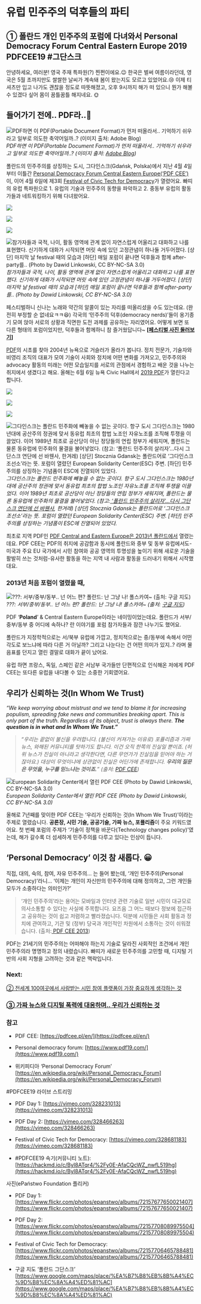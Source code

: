 
# 유럽 민주주의 덕후들의 파티

## ① 폴란드 개인 민주주의 포럼에 다녀와서 Personal Democracy Forum Central Eastern Europe 2019 PDFCEE19 #그단스크

안녕하세요, 여러분! 영국 주재 특파원(?) 찐쩐이에요.😉 
한국은 벌써 여름이라던데, 영국은 5월 초까지만도 쌀쌀한 날씨가 계속돼 봄이 왔는지도 모르고 있었어요.😢 이제 티셔츠만 입고 나가도 괜찮을 정도로 따뜻해졌고, 오후 9시까지 해가 떠 있으니 뭔가 해볼 수 있겠다 싶어 몸이 꿈틀꿈틀 해지네요. 🌞

## 들어가기 전에.. PDF라..🧐

![PDF하면 이 PDF(Portable Document Format)가 먼저 떠올라서.. 기억하기 쉬우라고 일부로 의도한 축약어일까..? (이미지 출처: [Adobe Blog](https://theblog.adobe.com/taking-documents-to-the-next-level-with-pdf-2-0/))](/assets/images/우리가-신뢰하는-것-1부-democracy/0*h2IjMG8pbuKZxfIX)*PDF하면 이 PDF(Portable Document Format)가 먼저 떠올라서.. 기억하기 쉬우라고 일부로 의도한 축약어일까..? (이미지 출처: [Adobe Blog](https://theblog.adobe.com/taking-documents-to-the-next-level-with-pdf-2-0/))*

폴란드의 민주주의를 상징하는 도시, 그다인스크(Gdańsk, Polska)에서 지난 4월 4일부터 이틀간 [Personal Democracy Forum Central Eastern Europe(‘PDF CEE’)](https://epf.org.pl/en/)이, 이어 4월 6일에 제3회 [Festival of Civic Tech for Democracy](https://vimeo.com/328681183)가 열렸어요. 빠띠의 유럽 특파원으로 1. 유럽의 기술과 민주주의 동향을 파악하고 2. 중동부 유럽의 활동가들과 네트워킹하기 위해 다녀왔어요.

![](/assets/images/우리가-신뢰하는-것-1부-democracy/1*97uxNhi2q-I21AVfxryicg.jpeg)

![](/assets/images/우리가-신뢰하는-것-1부-democracy/1*5tuzcZThlS9AjweIRi-DWw.jpeg)

![](/assets/images/우리가-신뢰하는-것-1부-democracy/1*aNM2rtndeookCHuClFp8Zw.jpeg)

![참가자들과 국적, 나이, 활동 영역에 관계 없이 자연스럽게 어울리고 대화하고 나를 표현했다. 신기하게 대화가 시작되면 머릿 속에 있던 고정관념이 하나둘 거두어졌다. [상단] 마지막 날 festival 때의 모습과 [하단] 매일 포럼이 끝나면 덕후들과 함께 after-party를..
(Photo by Dawid Linkowski, CC BY-NC-SA 3.0)](/assets/images/우리가-신뢰하는-것-1부-democracy/1*-fAkWcFruclqWzQY9YmOPw.jpeg)*참가자들과 국적, 나이, 활동 영역에 관계 없이 자연스럽게 어울리고 대화하고 나를 표현했다. 신기하게 대화가 시작되면 머릿 속에 있던 고정관념이 하나둘 거두어졌다. [상단] 마지막 날 festival 때의 모습과 [하단] 매일 포럼이 끝나면 덕후들과 함께 after-party를..
(Photo by Dawid Linkowski, CC BY-NC-SA 3.0)*

페스티벌하니 신나는 노래와 약간의 알콜이 있는 자리를 떠올리셨을 수도 있는데요. (완전히 부정할 순 없네요ㅋㅋ😆) 각국의 ‘민주주의 덕후(democracy nerds)’들이 옹기종기 모여 앉아 서로의 상황과 직면한 도전 과제를 공유하는 자리였어요. 어떻게 보면 또 다른 형태의 포럼이었지만, 덕후들과 함께하니 참 즐거웠답니다~ **[[페스티벌 사진 둘러보기](https://www.flickr.com/photos/epanstwo/albums/72157706465788481)]**

[PDF](https://www.pdf19.com/)의 시초를 찾아 2004년 뉴욕으로 거슬러가 올라가 봅니다. 정치 전문가, 기술자와 비영리 조직의 대표가 모여 기술이 사회와 정치에 어떤 변화를 가져오고, 민주주의와 advocacy 활동의 미래는 어떤 모습일지를 서로의 관점에서 경험하고 배운 것을 나누는 취지에서 생겼다고 해요. 올해는 6월 6일 뉴욕 Civic Hall에서 [2019 PDF](https://www.pdf19.com/)가 열린다고 합니다.

![](/assets/images/우리가-신뢰하는-것-1부-democracy/1*pzTQw2QLzSLep58f2D_Jpw.jpeg)

![](/assets/images/우리가-신뢰하는-것-1부-democracy/1*6M6dcTCIn1wAleVNYIPByA.jpeg)

![](/assets/images/우리가-신뢰하는-것-1부-democracy/1*LK_VV4p2LyAr6ePe29ns7g.jpeg)

![그다인스크는 폴란드 민주화에 빼놓을 수 없는 곳이다. 항구 도시 그다인스크는 1980년대에 공산주의 정권에 맞서 동유럽 최초의 합법 노조인 자유노조를 조직해 투쟁을 이끌었다. 이어 1989년 최초로 공산당이 아닌 정당들의 연립 정부가 세워지며, 폴란드는 물론 동유럽에 민주화의 물결을 불어넣었다. (참고:[ ‘폴란드 민주주의 살리자’…다시 그단스크 연단에 선 바웬사](http://www.hani.co.kr/arti/international/international_general/803925.html#csidx489640a0e6efa018d27878cb89bebac), 한겨레)
[상단] Stocznia Gdansk는 폴란드어로 ‘그다인스크 조선소’라는 뜻. 포럼이 열렸던 European Solidarity Center(ESC) 주변.
[하단] 민주주의를 상징하는 기념품이 ESC에 진열되어 있었다.](/assets/images/우리가-신뢰하는-것-1부-democracy/1*8U6zMa9OBMsL8fqKG2J3LQ.jpeg)*그다인스크는 폴란드 민주화에 빼놓을 수 없는 곳이다. 항구 도시 그다인스크는 1980년대에 공산주의 정권에 맞서 동유럽 최초의 합법 노조인 자유노조를 조직해 투쟁을 이끌었다. 이어 1989년 최초로 공산당이 아닌 정당들의 연립 정부가 세워지며, 폴란드는 물론 동유럽에 민주화의 물결을 불어넣었다. (참고:[ ‘폴란드 민주주의 살리자’…다시 그단스크 연단에 선 바웬사](http://www.hani.co.kr/arti/international/international_general/803925.html#csidx489640a0e6efa018d27878cb89bebac), 한겨레)
[상단] Stocznia Gdansk는 폴란드어로 ‘그다인스크 조선소’라는 뜻. 포럼이 열렸던 European Solidarity Center(ESC) 주변.
[하단] 민주주의를 상징하는 기념품이 ESC에 진열되어 있었다.*

최초로 지역 PDF인 [PDF Central and Eastern Europe은 2013년 폴란드에서](https://epf.org.pl/en/events/personal-democracy-forum-pl-and-cee-2013/) 열렸는데요. PDF CEE는 PDF의 취지에 공감함과 동시에 폴란드와 중부 및 동부 유럽에서도-미국과 주요 EU 국가에서 시민 참여와 공공 영역의 투명성을 높이기 위해 새로운 기술을 활발히 쓰는 것처럼-유사한 활동을 하는 지역 내 사람과 활동을 드러내기 위해서 시작했대요.

### 2013년 처음 포럼이 열렸을 때,

![???: 서부/중부/동부.. 넌 어느 편? 
폴란드: 난 그냥 나! 폴스카여~ 
(출처: [구글 지도](https://www.google.com/maps/place/%ED%8F%B4%EB%9E%80%EB%93%9C/@51.8751692,14.6477609,6z/data=!3m1!4b1!4m5!3m4!1s0x47009964a4640bbb:0x97573ca49cc55ea!8m2!3d51.919438!4d19.145136))](/assets/images/우리가-신뢰하는-것-1부-democracy/0*tIJOqJLhjyllBQ31)*???: 서부/중부/동부.. 넌 어느 편? 
폴란드: 난 그냥 나! 폴스카여~ 
(출처: [구글 지도](https://www.google.com/maps/place/%ED%8F%B4%EB%9E%80%EB%93%9C/@51.8751692,14.6477609,6z/data=!3m1!4b1!4m5!3m4!1s0x47009964a4640bbb:0x97573ca49cc55ea!8m2!3d51.919438!4d19.145136))*

PDF ‘**Poland**’ & Central Eastern Europe이라는 네이밍이었는데요. 폴란드가 서부/중부/동부 중 어디에 속하나? 란 이야기를 포럼 참가자들과 잠깐 나누기도 했어요.

폴란드가 지정학적으로는 서/북부 유럽에 가깝고, 정치적으로는 중/동부에 속해서 어떤 각도로 보느냐에 따라 다른 거 아닐까? 그리고 나눈다는 건 어떤 의미가 있지..? 라며 물음표를 던지고 열린 결말로 대화가 끝이 났어요.

유럽 하면 프랑스, 독일, 스페인 같은 서남부 국가들만 단편적으로 인식해온 저에게 PDF CEE는 또다른 유럽을 내다볼 수 있는 소중한 기회였어요.

## 우리가 신뢰하는 것(In Whom We Trust)

*“We keep worrying about mistrust and we tend to blame it for increasing populism, spreading fake news and communities breaking apart. This is only part of the truth. Regardless of its object, trust is always there. **The question is in what and In Whom We Trust.”***
> *“우리는 끝없이 불신을 우려합니다. (불신이 커져가는 이유로) 포퓰리즘과 가짜 뉴스, 와해된 커뮤니티를 탓하기도 합니다. 이건 오직 한쪽의 진실일 뿐이죠. (허위 뉴스가 진실이 아니라고 생각한다면, 다른 무언가가 진실임을 믿어야 하는 거잖아요.) 
대상이 무엇이냐에 상관없이 진실은 어딘가에 존재합니다. 
**우리의 질문은 무엇을, 누구를 믿느냐는 것이죠.**”*
> *(출처: [PDF CEE](https://pdfcee.pl/en/))*

![European Solidarity Center에서 열린 PDF CEE
(Photo by Dawid Linkowski, CC BY-NC-SA 3.0)](/assets/images/우리가-신뢰하는-것-1부-democracy/1*qGV_kMC1usNaQdF8j9PEAQ.jpeg)*European Solidarity Center에서 열린 PDF CEE
(Photo by Dawid Linkowski, CC BY-NC-SA 3.0)*

올해로 7년째를 맞이한 PDF CEE는 ‘우리가 신뢰하는 것(In Whom We Trust)’이라는 주제로 열렸습니다. **공론장, 시민 기술, 공공기술, 가짜 뉴스, 포퓰리즘**이 주요 키워드였어요. 첫 번째 포럼의 주제가 ‘기술이 정책을 바꾼다(Technology changes policy)’였는데, 해가 갈수록 더 섬세하게 민주주의를 다루고 있다는 인상이 듭니다.

## ‘Personal Democracy’ 이것 참 새롭다. 😀

직접, 대의, 숙의, 참여, 자유 민주주의… 는 들어 봤는데, ‘개인 민주주의(Personal Democracy)’라니… ‘이제는 개인이 자신만의 민주주의에 대해 정의하고, 그런 개인들 모두가 소중하다는 의미인가?’
> ‘개인 민주주의’라는 용어는 모바일과 인터넷 관련 기술로 일반 시민이 대규모로 의사소통할 수 있다는 사실에 주목합니다. 요즈음 그 어느 때보다 정보에 접근하고 공유하는 것이 쉽고 저렴하고 빨라졌습니다. 덕분에 시민들은 사회 활동과 정치에 관여하고, 기관 및 (정부) 당국과 개인적인 차원에서 소통하는 것이 쉬워졌습니다.
> (출처:[ PDF CEE 2013](https://epf.org.pl/en/events/personal-democracy-forum-pl-and-cee-2013/))

PDF는 21세기의 민주주의는 어떠해야 하는지 기술로 달라진 사회적인 조건에서 개인 민주주의라 명명하고 정의 내렸습니다. 빠띠가 새로운 민주주의를 고민할 때, 디지털 기반의 사회 지형을 고려하는 것과 같은 맥락입니다.

### Next: 
[② 전세계 100여곳에서 사랑받는 시민 참여 플랫폼이 가장 중요하게 생각하는 것](https://medium.com/parti-xyz-developers/pdfcee-e742ff24d3a)

### [③ 가짜 뉴스와 디지털 폭력에 대응하며.. 우리가 신뢰하는 것](https://medium.com/parti-xyz-developers/pdfcee-815f99da66ba)

### 참고

* PDF CEE: [https://pdfcee.pl/en/](https://pdfcee.pl/en/)

* Personal democracy forum: [https://www.pdf19.com/](https://www.pdf19.com/)

* 위키피디아 ‘Personal Democracy Forum’ [https://en.wikipedia.org/wiki/Personal_Democracy_Forum](https://en.wikipedia.org/wiki/Personal_Democracy_Forum)

#PDFCEE19 라이브 스트리밍

* PDF Day 1: [https://vimeo.com/328231013](https://vimeo.com/328231013)

* PDF Day 2: [https://vimeo.com/328466263](https://vimeo.com/328466263)

* Festival of Civic Tech for Democracy: [https://vimeo.com/328681183](https://vimeo.com/328681183)

* #PDFCEE19 속기(커뮤니티 노트): [https://hackmd.io/c/ByI8ATqr4/%2Fy0E-AfaCQcWZ_nwfL519hg](https://hackmd.io/c/ByI8ATqr4/%2Fy0E-AfaCQcWZ_nwfL519hg)

사진(ePaństwo Foundation 플리커)

* PDF Day 1: [https://www.flickr.com/photos/epanstwo/albums/72157677650021407](https://www.flickr.com/photos/epanstwo/albums/72157677650021407)

* PDF Day 2: [https://www.flickr.com/photos/epanstwo/albums/72157708089975504](https://www.flickr.com/photos/epanstwo/albums/72157708089975504)

* Festival of Civic Tech for Democracy: [https://www.flickr.com/photos/epanstwo/albums/72157706465788481](https://www.flickr.com/photos/epanstwo/albums/72157706465788481)

* 구글 지도 ‘폴란드 그단스크’ [https://www.google.com/maps/place/%EA%B7%B8%EB%8B%A4%EC%9D%B8%EC%8A%A4%ED%81%AC](https://www.google.com/maps/place/%EA%B7%B8%EB%8B%A4%EC%9D%B8%EC%8A%A4%ED%81%AC)